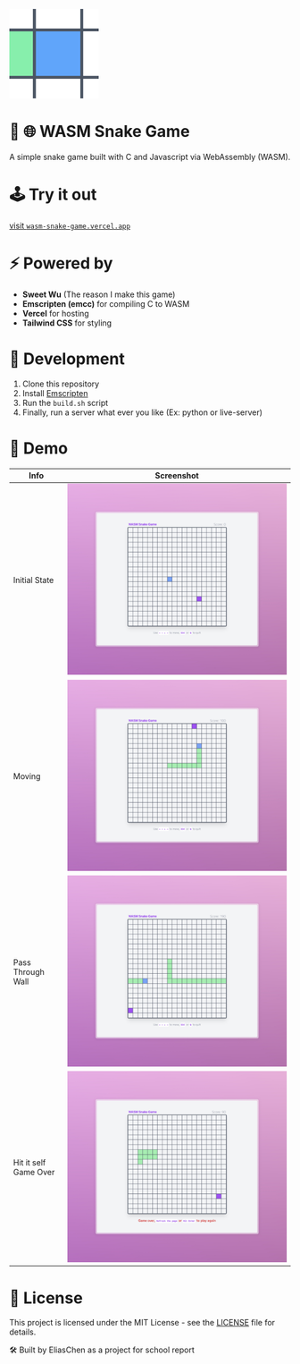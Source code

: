 [![icon](./favicon.png)](https://wasm-snake-game.vercel.app)

# 🐍 🌐 WASM Snake Game

A simple snake game built with C and Javascript via WebAssembly (WASM).

# 🕹️ Try it out

[visit `wasm-snake-game.vercel.app`](https://wasm-snake-game.vercel.app)

# ⚡ Powered by

- **Sweet Wu** (The reason I make this game)
- **Emscripten (emcc)** for compiling C to WASM
- **Vercel** for hosting
- **Tailwind CSS** for styling

# 🔨 Development

1. Clone this repository
2. Install [Emscripten](https://emscripten.org/docs/getting_started/downloads.html)
3. Run the `build.sh` script
4. Finally, run a server what ever you like (Ex: python or live-server)

# 📸 Demo

| Info                  | Screenshot                                |
| --------------------- | ----------------------------------------- |
| Initial State         | ![Initial State](./demo/init.jpeg)        |
| Moving                | ![Moving](./demo/move.jpeg)               |
| Pass Through Wall     | ![Through Wall](./demo/through_wall.jpeg) |
| Hit it self Game Over | ![Game Over](./demo/gameover.jpeg)        |

# 📜 License

This project is licensed under the MIT License - see the [LICENSE](./LICENSE) file for details.

🛠️ Built by EliasChen as a project for school report

